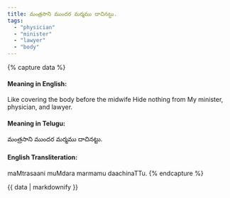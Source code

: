 ```yaml
---
title: మంత్రసాని ముందర మర్మము దాచినట్టు.
tags:
  - "physician"
  - "minister"
  - "lawyer"
  - "body"
---
```


{% capture data %}
#### Meaning in English:
Like covering the body before the midwife
Hide nothing from My minister, physician, and lawyer.

#### Meaning in Telugu:
మంత్రసాని ముందర మర్మము దాచినట్టు.

#### English Transliteration:
maMtrasaani muMdara marmamu daachinaTTu.
{% endcapture %}

{{ data | markdownify }}

